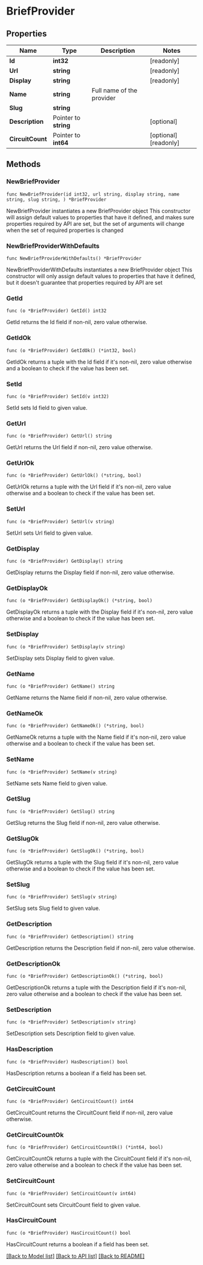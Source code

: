 # BriefProvider

## Properties

Name | Type | Description | Notes
------------ | ------------- | ------------- | -------------
**Id** | **int32** |  | [readonly] 
**Url** | **string** |  | [readonly] 
**Display** | **string** |  | [readonly] 
**Name** | **string** | Full name of the provider | 
**Slug** | **string** |  | 
**Description** | Pointer to **string** |  | [optional] 
**CircuitCount** | Pointer to **int64** |  | [optional] [readonly] 

## Methods

### NewBriefProvider

`func NewBriefProvider(id int32, url string, display string, name string, slug string, ) *BriefProvider`

NewBriefProvider instantiates a new BriefProvider object
This constructor will assign default values to properties that have it defined,
and makes sure properties required by API are set, but the set of arguments
will change when the set of required properties is changed

### NewBriefProviderWithDefaults

`func NewBriefProviderWithDefaults() *BriefProvider`

NewBriefProviderWithDefaults instantiates a new BriefProvider object
This constructor will only assign default values to properties that have it defined,
but it doesn't guarantee that properties required by API are set

### GetId

`func (o *BriefProvider) GetId() int32`

GetId returns the Id field if non-nil, zero value otherwise.

### GetIdOk

`func (o *BriefProvider) GetIdOk() (*int32, bool)`

GetIdOk returns a tuple with the Id field if it's non-nil, zero value otherwise
and a boolean to check if the value has been set.

### SetId

`func (o *BriefProvider) SetId(v int32)`

SetId sets Id field to given value.


### GetUrl

`func (o *BriefProvider) GetUrl() string`

GetUrl returns the Url field if non-nil, zero value otherwise.

### GetUrlOk

`func (o *BriefProvider) GetUrlOk() (*string, bool)`

GetUrlOk returns a tuple with the Url field if it's non-nil, zero value otherwise
and a boolean to check if the value has been set.

### SetUrl

`func (o *BriefProvider) SetUrl(v string)`

SetUrl sets Url field to given value.


### GetDisplay

`func (o *BriefProvider) GetDisplay() string`

GetDisplay returns the Display field if non-nil, zero value otherwise.

### GetDisplayOk

`func (o *BriefProvider) GetDisplayOk() (*string, bool)`

GetDisplayOk returns a tuple with the Display field if it's non-nil, zero value otherwise
and a boolean to check if the value has been set.

### SetDisplay

`func (o *BriefProvider) SetDisplay(v string)`

SetDisplay sets Display field to given value.


### GetName

`func (o *BriefProvider) GetName() string`

GetName returns the Name field if non-nil, zero value otherwise.

### GetNameOk

`func (o *BriefProvider) GetNameOk() (*string, bool)`

GetNameOk returns a tuple with the Name field if it's non-nil, zero value otherwise
and a boolean to check if the value has been set.

### SetName

`func (o *BriefProvider) SetName(v string)`

SetName sets Name field to given value.


### GetSlug

`func (o *BriefProvider) GetSlug() string`

GetSlug returns the Slug field if non-nil, zero value otherwise.

### GetSlugOk

`func (o *BriefProvider) GetSlugOk() (*string, bool)`

GetSlugOk returns a tuple with the Slug field if it's non-nil, zero value otherwise
and a boolean to check if the value has been set.

### SetSlug

`func (o *BriefProvider) SetSlug(v string)`

SetSlug sets Slug field to given value.


### GetDescription

`func (o *BriefProvider) GetDescription() string`

GetDescription returns the Description field if non-nil, zero value otherwise.

### GetDescriptionOk

`func (o *BriefProvider) GetDescriptionOk() (*string, bool)`

GetDescriptionOk returns a tuple with the Description field if it's non-nil, zero value otherwise
and a boolean to check if the value has been set.

### SetDescription

`func (o *BriefProvider) SetDescription(v string)`

SetDescription sets Description field to given value.

### HasDescription

`func (o *BriefProvider) HasDescription() bool`

HasDescription returns a boolean if a field has been set.

### GetCircuitCount

`func (o *BriefProvider) GetCircuitCount() int64`

GetCircuitCount returns the CircuitCount field if non-nil, zero value otherwise.

### GetCircuitCountOk

`func (o *BriefProvider) GetCircuitCountOk() (*int64, bool)`

GetCircuitCountOk returns a tuple with the CircuitCount field if it's non-nil, zero value otherwise
and a boolean to check if the value has been set.

### SetCircuitCount

`func (o *BriefProvider) SetCircuitCount(v int64)`

SetCircuitCount sets CircuitCount field to given value.

### HasCircuitCount

`func (o *BriefProvider) HasCircuitCount() bool`

HasCircuitCount returns a boolean if a field has been set.


[[Back to Model list]](../README.md#documentation-for-models) [[Back to API list]](../README.md#documentation-for-api-endpoints) [[Back to README]](../README.md)


